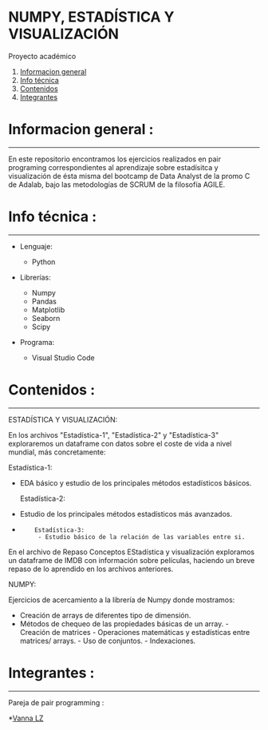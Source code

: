 # NUMPY, ESTADÍSTICA Y VISUALIZACIÓN
Proyecto académico

1. [Informacion general](#informacion-general)
2. [Info técnica](#info-técnica)
3. [Contenidos](#contenidos)
4. [Integrantes](#integrantes)


# Informacion general :
***

En este repositorio encontramos los ejercicios realizados en pair programing correspondientes al aprendizaje sobre estadísitca y visualización de ésta misma del bootcamp de Data Analyst de la promo C de Adalab, bajo las metodologías de SCRUM de la filosofía AGILE.


# Info técnica :
*** 

- Lenguaje: 
       
    - Python
- Librerías:

     - Numpy 
     - Pandas
     - Matplotlib
     - Seaborn
     - Scipy
- Programa: 
    - Visual Studio Code

# Contenidos :
***

  ESTADÍSTICA Y VISUALIZACIÓN:
  
   En los archivos "Estadística-1", "Estadística-2" y "Estadística-3" exploraremos un dataframe con datos sobre el coste de vida a nivel mundial, más concretamente:
   
  Estadística-1:
             
  - EDA básico y estudio de los principales métodos estadísticos básicos.
  
      Estadística-2:
      
   - Estudio de los principales métodos estadísticos más avanzados.
   - 
             Estadística-3:
              - Estudio básico de la relación de las variables entre si.


   En el archivo de Repaso Conceptos EStadística y visualización exploramos un dataframe de IMDB con información sobre películas, haciendo un breve repaso de lo aprendido en los archivos anteriores.
                
  NUMPY:
  
  
   Ejercicios de acercamiento a la librería de Numpy donde mostramos:
   
  - Creación de arrays de diferentes tipo de dimensión.
  - Métodos de chequeo de las propiedades básicas de un array.
           - Creación de matrices
            - Operaciones matemáticas y estadísticas entre matrices/ arrays.
             - Uso de conjuntos.
            - Indexaciones.
  
  
  # Integrantes :
  ***
  
  Pareja de pair programming :
  
  *[Vanna LZ](https://github.com/VannaLZ)

  
      
  
                
      
